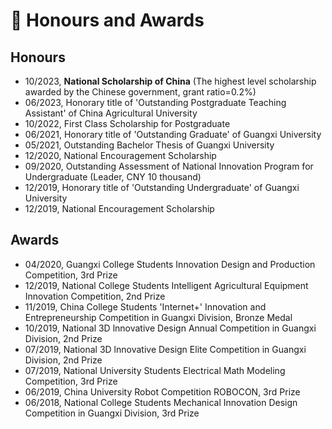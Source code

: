 # 🏅 Honours and Awards
## Honours
- 10/2023, **National Scholarship of China** (The highest level scholarship awarded by the Chinese government, grant ratio=0.2%)
- 06/2023, Honorary title of 'Outstanding Postgraduate Teaching Assistant' of China Agricultural University
- 10/2022, First Class Scholarship for Postgraduate
- 06/2021, Honorary title of 'Outstanding Graduate' of Guangxi University
- 05/2021, Outstanding Bachelor Thesis of Guangxi University
- 12/2020, National Encouragement Scholarship
- 09/2020, Outstanding Assessment of National Innovation Program for Undergraduate (Leader, CNY 10 thousand)
- 12/2019, Honorary title of 'Outstanding Undergraduate' of Guangxi University
- 12/2019, National Encouragement Scholarship

## Awards
- 04/2020, Guangxi College Students Innovation Design and Production Competition, 3rd Prize
- 12/2019, National College Students Intelligent Agricultural Equipment Innovation Competition, 2nd Prize
- 11/2019, China College Students 'Internet+' Innovation and Entrepreneurship Competition in Guangxi Division, Bronze Medal
- 10/2019, National 3D lnnovative Design Annual Competition in Guangxi Division, 2nd Prize
- 07/2019, National 3D lnnovative Design Elite Competition in Guangxi Division, 2nd Prize
- 07/2019, National University Students Electrical Math Modeling Competition, 3rd Prize
- 06/2019, China University Robot Competition ROBOCON, 3rd Prize
- 06/2018, National College Students Mechanical Innovation Design Competition in Guangxi Division, 3rd Prize